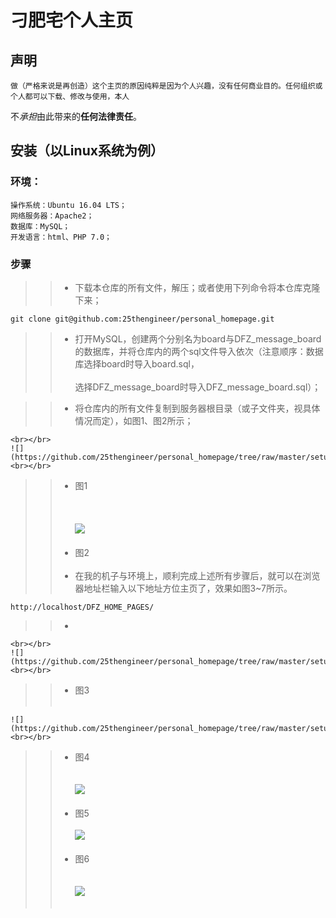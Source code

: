 # 刁肥宅个人主页

## 声明

	做（严格来说是再创造）这个主页的原因纯粹是因为个人兴趣，没有任何商业目的。任何组织或个人都可以下载、修改与使用，本人
不*承担*由此带来的**任何法律责任**。

## 安装（以Linux系统为例）

### 环境：
	操作系统：Ubuntu 16.04 LTS；
	网络服务器：Apache2；
	数据库：MySQL；
	开发语言：html、PHP 7.0；

### 步骤

>>* 下载本仓库的所有文件，解压；或者使用下列命令将本仓库克隆下来；

	git clone git@github.com:25thengineer/personal_homepage.git

>>* 打开MySQL，创建两个分别名为board与DFZ_message_board的数据库，并将仓库内的两个sql文件导入依次（注意顺序：数据库选择board时导入board.sql，<br></br>选择DFZ_message_board时导入DFZ_message_board.sql）；

>>* 将仓库内的所有文件复制到服务器根目录（或子文件夹，视具体情况而定），如图1、图2所示；

	<br></br>
	![](https://github.com/25thengineer/personal_homepage/tree/raw/master/setup/x1.png)
	<br></br>
>>*  图1<br></br>
	<br></br>
	![](https://github.com/25thengineer/personal_homepage/tree/raw/master/setup/x2.png)
	<br></br>
>>*  图2<br></br>
>>* 在我的机子与环境上，顺利完成上述所有步骤后，就可以在浏览器地址栏输入以下地址方位主页了，效果如图3~7所示。

	http://localhost/DFZ_HOME_PAGES/
>>*
	<br></br>	
	![](https://github.com/25thengineer/personal_homepage/tree/raw/master/setup/x3.png)
	<br></br>
>>*  图3<br></br>	

	![](https://github.com/25thengineer/personal_homepage/tree/raw/master/setup/x4.png)
	<br></br>
>>*  图4<br></br>	
	![](https://github.com/25thengineer/personal_homepage/tree/raw/master/setup/x5.png)
	<br></br>	
>>*  图5<br></br>
	![](https://github.com/25thengineer/personal_homepage/tree/raw/master/setup/x6.png)
	<br></br>
>>*  图6<br></br>	
	![](https://github.com/25thengineer/personal_homepage/tree/raw/master/setup/x7.png)
	<br></br>
